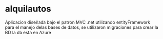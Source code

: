 # alquilautos
Aplicacion diseñada bajo el patron MVC .net utilizando entityFramework para el manejo delas bases de datos, se utilizaron migraciones para crear la BD
la db esta en Azure 
